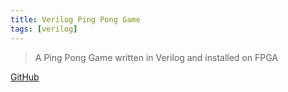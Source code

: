 ```yaml
---
title: Verilog Ping Pong Game
tags: [verilog]
---
```


> A Ping Pong Game written in Verilog and installed on FPGA

[GitHub](https://github.com/HuakunShen/verilog-ping-pong-project)
